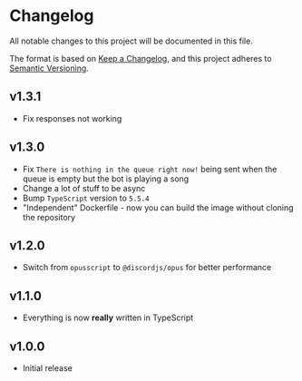 # Changelog

All notable changes to this project will be documented in this file.

The format is based on [Keep a Changelog](https://keepachangelog.com/en/1.1.0/), and this project adheres to [Semantic Versioning](https://semver.org/spec/v2.0.0.html).

## v1.3.1

- Fix responses not working

## v1.3.0

- Fix `There is nothing in the queue right now!` being sent when the queue is empty but the bot is playing a song
- Change a lot of stuff to be async
- Bump `TypeScript` version to `5.5.4` 
- "Independent" Dockerfile - now you can build the image without cloning the repository

## v1.2.0

- Switch from `opusscript` to `@discordjs/opus` for better performance

## v1.1.0

- Everything is now **really** written in TypeScript

## v1.0.0

- Initial release
